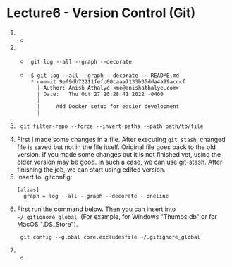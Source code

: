 # Lecture6 - Version Control (Git)
1. -
2. - ```
      git log --all --graph --decorate
     ```
   - ```
      $ git log --all --graph --decorate -- README.md
      * commit 9ef9db72211fefc00caaa7133b35dda4a99acccf
	    | Author: Anish Athalye <me@anishathalye.com>
	    | Date:   Thu Oct 27 20:28:41 2022 -0400
	    |
	    |     Add Docker setup for easier development
	    |
     ```
3. ```
    git filter-repo --force --invert-paths --path path/to/file
   ```
4. First I made some changes in a file. After executing `git stash`, changed file is saved but not in the file itself. Original file goes back to the old version.
   If you made some changes but it is not finished yet, using the older version may be good. In such a case, we can use git-stash. After finishing the job, we can start using edited version.
5. Insert to .gitconfig:
   ```
   [alias]
     graph = log --all --graph --decorate --oneline
   ```
6. First run the command below. Then you can insert into `~/.gitignore_global`. (For example, for Windows "Thumbs.db" or for MacOS ".DS_Store").
   ```
    git config --global core.excludesfile ~/.gitignore_global
   ```
7. -
